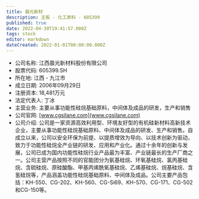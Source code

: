 ```yaml
---
title: 晨光新材
description: 主板 - 化工原料 - 605399
published: true
date: 2022-04-30T19:41:57.000Z
tags: stock
editor: markdown
dateCreated: 2022-01-01T00:00:00.000Z
---
```


- 公司名称: 江西晨光新材料股份有限公司
- 股票代码: 605399.SH
- 所在地: 江西 - 九江市
- 成立日期: 2006年09月29日
- 注册资本: 18,481万元
- 法定代表人: 丁冰
- 主营业务: 主要从事功能性硅烷基础原料，中间体及成品的研发，生产和销售
- 公司官网: [www.cgsilane.com](www.cgsilane.com)
- 公司介绍: 公司是一家资源高效利用型、环境友好型的有机硅新材料高新技术企业，主要从事功能性硅烷基础原料、中间体及成品的研发、生产和销售。自成立以来，公司以安全环保为前提、以提质增效为导向、以技术创新为驱动，致力于功能性硅烷全产业链的研发、应用和产业化。通过十余年的创新与发展，公司已成为国内功能性硅烷行业产品最为丰富、产业链最长的生产厂商之一。公司主营产品按照不同的官能团分为氨基硅烷、环氧基硅烷、氯丙基硅烷、含硫硅烷、原硅酸酯、甲基丙烯酰氧基硅烷、乙烯基硅烷、烷基硅烷、含氢硅烷等，产品涵盖功能性硅烷基础原料、中间体及成品。公司主要产品包括：KH-550、CG-202、KH-560、CG-Si69、KH-570、CG-171、CG-502和CG-150等。


